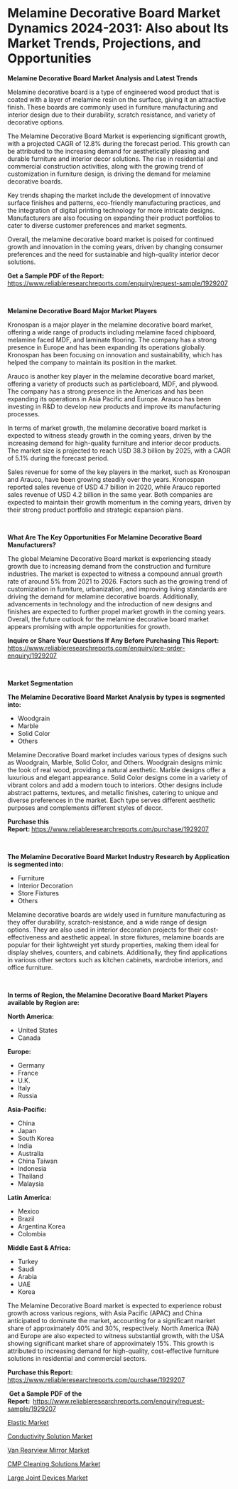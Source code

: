 <p><h1>Melamine Decorative Board Market Dynamics 2024-2031: Also about Its Market Trends, Projections, and Opportunities</h1></p><p><strong>Melamine Decorative Board Market Analysis and Latest Trends</strong></p>
<p><p>Melamine decorative board is a type of engineered wood product that is coated with a layer of melamine resin on the surface, giving it an attractive finish. These boards are commonly used in furniture manufacturing and interior design due to their durability, scratch resistance, and variety of decorative options.</p><p>The Melamine Decorative Board Market is experiencing significant growth, with a projected CAGR of 12.8% during the forecast period. This growth can be attributed to the increasing demand for aesthetically pleasing and durable furniture and interior decor solutions. The rise in residential and commercial construction activities, along with the growing trend of customization in furniture design, is driving the demand for melamine decorative boards.</p><p>Key trends shaping the market include the development of innovative surface finishes and patterns, eco-friendly manufacturing practices, and the integration of digital printing technology for more intricate designs. Manufacturers are also focusing on expanding their product portfolios to cater to diverse customer preferences and market segments.</p><p>Overall, the melamine decorative board market is poised for continued growth and innovation in the coming years, driven by changing consumer preferences and the need for sustainable and high-quality interior decor solutions.</p></p>
<p><strong>Get a Sample PDF of the Report:&nbsp;</strong> <a href="https://www.reliableresearchreports.com/enquiry/request-sample/1929207">https://www.reliableresearchreports.com/enquiry/request-sample/1929207</a></p>
<p>&nbsp;</p>
<p><strong>Melamine Decorative Board Major Market Players</strong></p>
<p><p>Kronospan is a major player in the melamine decorative board market, offering a wide range of products including melamine faced chipboard, melamine faced MDF, and laminate flooring. The company has a strong presence in Europe and has been expanding its operations globally. Kronospan has been focusing on innovation and sustainability, which has helped the company to maintain its position in the market.</p><p>Arauco is another key player in the melamine decorative board market, offering a variety of products such as particleboard, MDF, and plywood. The company has a strong presence in the Americas and has been expanding its operations in Asia Pacific and Europe. Arauco has been investing in R&D to develop new products and improve its manufacturing processes.</p><p>In terms of market growth, the melamine decorative board market is expected to witness steady growth in the coming years, driven by the increasing demand for high-quality furniture and interior decor products. The market size is projected to reach USD 38.3 billion by 2025, with a CAGR of 5.1% during the forecast period.</p><p>Sales revenue for some of the key players in the market, such as Kronospan and Arauco, have been growing steadily over the years. Kronospan reported sales revenue of USD 4.7 billion in 2020, while Arauco reported sales revenue of USD 4.2 billion in the same year. Both companies are expected to maintain their growth momentum in the coming years, driven by their strong product portfolio and strategic expansion plans.</p></p>
<p>&nbsp;</p>
<p><strong>What Are The Key Opportunities For Melamine Decorative Board Manufacturers?</strong></p>
<p><p>The global Melamine Decorative Board market is experiencing steady growth due to increasing demand from the construction and furniture industries. The market is expected to witness a compound annual growth rate of around 5% from 2021 to 2026. Factors such as the growing trend of customization in furniture, urbanization, and improving living standards are driving the demand for melamine decorative boards. Additionally, advancements in technology and the introduction of new designs and finishes are expected to further propel market growth in the coming years. Overall, the future outlook for the melamine decorative board market appears promising with ample opportunities for growth.</p></p>
<p><strong>Inquire or Share Your Questions If Any Before Purchasing This Report:</strong> <a href="https://www.reliableresearchreports.com/enquiry/pre-order-enquiry/1929207">https://www.reliableresearchreports.com/enquiry/pre-order-enquiry/1929207</a></p>
<p>&nbsp;</p>
<p><strong>Market Segmentation</strong></p>
<p><strong>The Melamine Decorative Board Market Analysis by types is segmented into:</strong></p>
<p><ul><li>Woodgrain</li><li>Marble</li><li>Solid Color</li><li>Others</li></ul></p>
<p><p>Melamine Decorative Board market includes various types of designs such as Woodgrain, Marble, Solid Color, and Others. Woodgrain designs mimic the look of real wood, providing a natural aesthetic. Marble designs offer a luxurious and elegant appearance. Solid Color designs come in a variety of vibrant colors and add a modern touch to interiors. Other designs include abstract patterns, textures, and metallic finishes, catering to unique and diverse preferences in the market. Each type serves different aesthetic purposes and complements different styles of decor.</p></p>
<p><strong>Purchase this Report:&nbsp;</strong><a href="https://www.reliableresearchreports.com/purchase/1929207">https://www.reliableresearchreports.com/purchase/1929207</a></p>
<p>&nbsp;</p>
<p><strong>The Melamine Decorative Board Market Industry Research by Application is segmented into:</strong></p>
<p><ul><li>Furniture</li><li>Interior Decoration</li><li>Store Fixtures</li><li>Others</li></ul></p>
<p><p>Melamine decorative boards are widely used in furniture manufacturing as they offer durability, scratch-resistance, and a wide range of design options. They are also used in interior decoration projects for their cost-effectiveness and aesthetic appeal. In store fixtures, melamine boards are popular for their lightweight yet sturdy properties, making them ideal for display shelves, counters, and cabinets. Additionally, they find applications in various other sectors such as kitchen cabinets, wardrobe interiors, and office furniture.</p></p>
<p>&nbsp;</p>
<p><strong>In terms of Region, the Melamine Decorative Board Market Players available by Region are:</strong></p>
<p>
    <p> <strong> North America: </strong>
        <ul>
            <li>United States</li>
            <li>Canada</li>
        </ul>
        </p> 
    <p> <strong> Europe: </strong>
        <ul>
            <li>Germany</li>
            <li>France</li>
            <li>U.K.</li>
            <li>Italy</li>
            <li>Russia</li>
        </ul>
        </p> 
    <p> <strong> Asia-Pacific: </strong>
        <ul>
            <li>China</li>
            <li>Japan</li>
            <li>South Korea</li>
            <li>India</li>
            <li>Australia</li>
            <li>China Taiwan</li>
            <li>Indonesia</li>
            <li>Thailand</li>
            <li>Malaysia</li>
        </ul>
        </p> 
    <p> <strong> Latin America: </strong>
        <ul>
            <li>Mexico</li>
            <li>Brazil</li>
            <li>Argentina Korea</li>
            <li>Colombia</li>
        </ul>
        </p> 
    <p> <strong> Middle East & Africa: </strong>
        <ul>
            <li>Turkey</li>
            <li>Saudi</li>
            <li>Arabia</li>
            <li>UAE</li>
            <li>Korea</li>
        </ul>
    </p>
    </p>
<p><p>The Melamine Decorative Board market is expected to experience robust growth across various regions, with Asia Pacific (APAC) and China anticipated to dominate the market, accounting for a significant market share of approximately 40% and 30%, respectively. North America (NA) and Europe are also expected to witness substantial growth, with the USA showing significant market share of approximately 15%. This growth is attributed to increasing demand for high-quality, cost-effective furniture solutions in residential and commercial sectors.</p></p>
<p><strong>Purchase this Report: </strong><a href="https://www.reliableresearchreports.com/purchase/1929207">https://www.reliableresearchreports.com/purchase/1929207</a></p>
<p>&nbsp;<strong>Get a Sample PDF of the Report:&nbsp;&nbsp;</strong><a href="https://www.reliableresearchreports.com/enquiry/request-sample/1929207">https://www.reliableresearchreports.com/enquiry/request-sample/1929207</a></p>
<p><strong></strong></p>
<p><p><a href="https://view.publitas.com/reportprime-1/elastic-market-provides-detailed-segmentation-of-this-market-based-on-type-application-and-region-and-forecast-for-the-period-from-2024-2031/">Elastic Market</a></p><p><a href="https://view.publitas.com/reportprime-1/conductivity-solution-market-offer-valuable-insights-into-market-size-market-share-market-trends-and-projections-spanning-from-2024-to-2031/">Conductivity Solution Market</a></p><p><a href="https://summer-dogwood-3e9.notion.site/Van-Rearview-Mirror-Market-Size-Growth-and-Forecast-from-2024-2031-a9d850ac13634ec79af7b9bc25d19483">Van Rearview Mirror Market</a></p><p><a href="https://forested-sushi-9b0.notion.site/CMP-Cleaning-Solutions-Market-Analysis-Examines-its-Scope-on-Growth-Opportunities-and-Forecasted-Tr-3d7e8907625b492890a5b964eb539ff0">CMP Cleaning Solutions Market</a></p><p><a href="https://lydian-appliance-61d.notion.site/Large-Joint-Devices-Market-Provides-Detailed-Segmentation-of-this-Market-based-on-Type-Application--48a3dce0f91d484384a0b9ec46d911ea">Large Joint Devices Market</a></p></p>